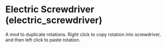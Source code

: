 # Electric Screwdriver (electric_screwdriver)

A mod to duplicate rotations. Right click to copy rotation into screwdriver, and then left click to paste rotation. 
